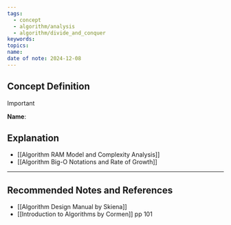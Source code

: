```yaml
---
tags:
  - concept
  - algorithm/analysis
  - algorithm/divide_and_conquer
keywords: 
topics: 
name: 
date of note: 2024-12-08
---
```


## Concept Definition

>[!important]
>**Name**: 



## Explanation


- [[Algorithm RAM Model and Complexity Analysis]]
- [[Algorithm Big-O Notations and Rate of Growth]]


-----------
##  Recommended Notes and References


- [[Algorithm Design Manual by Skiena]]
- [[Introduction to Algorithms by Cormen]] pp 101